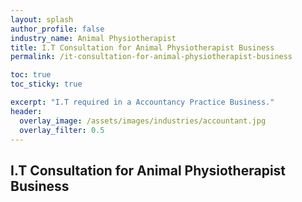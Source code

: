 ```yaml
---
layout: splash 
author_profile: false 
industry_name: Animal Physiotherapist
title: I.T Consultation for Animal Physiotherapist Business
permalink: /it-consultation-for-animal-physiotherapist-business

toc: true
toc_sticky: true

excerpt: "I.T required in a Accountancy Practice Business."
header:
  overlay_image: /assets/images/industries/accountant.jpg
  overlay_filter: 0.5 
---
```


## I.T Consultation for Animal Physiotherapist Business